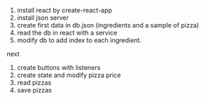 1. install react by create-react-app
2. install json server
3. create first data in db.json (ingredients and a sample of pizza)
4. read the db in react with a service
5. modify db to add index to each ingredient.

next
1. create buttons with listeners
2. create state and modify pizza price
3. read pizzas
4. save pizzas

